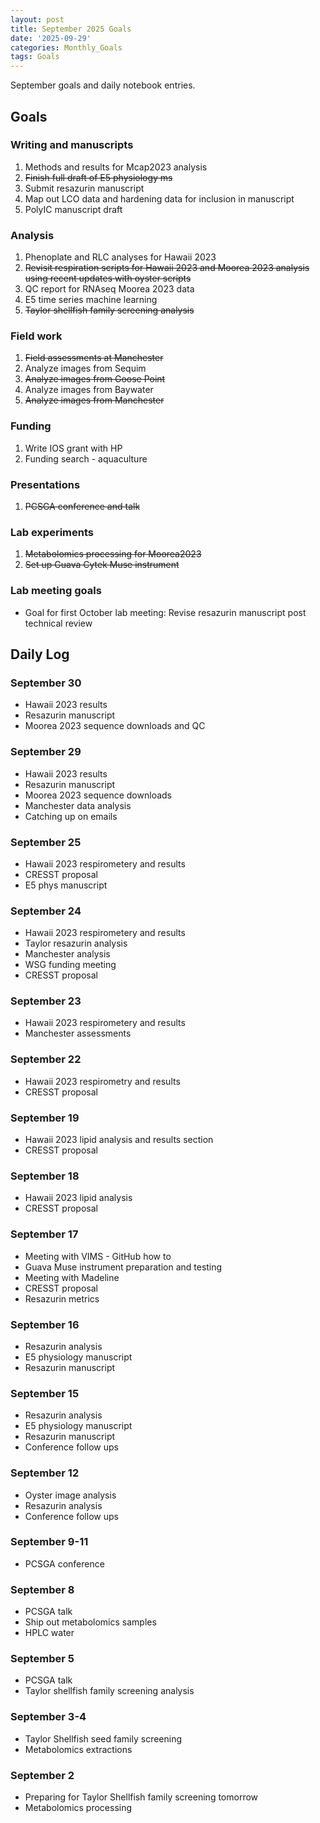 ```yaml
---
layout: post
title: September 2025 Goals
date: '2025-09-29'
categories: Monthly_Goals
tags: Goals
---
```


September goals and daily notebook entries. 

## Goals  

### Writing and manuscripts 
              
1. Methods and results for Mcap2023 analysis
2. ~~Finish full draft of E5 physiology ms~~  
3. Submit resazurin manuscript
4. Map out LCO data and hardening data for inclusion in manuscript  
5. PolyIC manuscript draft

### Analysis

1. Phenoplate and RLC analyses for Hawaii 2023
2. ~~Revisit respiration scripts for Hawaii 2023 and Moorea 2023 analysis using recent updates with oyster scripts~~ 
3. QC report for RNAseq Moorea 2023 data 
4. E5 time series machine learning
5. ~~Taylor shellfish family screening analysis~~ 

### Field work 

1. ~~Field assessments at Manchester~~
2. Analyze images from Sequim
3. ~~Analyze images from Goose Point~~
4. Analyze images from Baywater 
5. ~~Analyze images from Manchester~~

### Funding

1. Write IOS grant with HP
2. Funding search - aquaculture

### Presentations

1. ~~PCSGA conference and talk~~

### Lab experiments 

1. ~~Metabolomics processing for Moorea2023~~
2. ~~Set up Guava Cytek Muse instrument~~  

### Lab meeting goals 

- Goal for first October lab meeting: Revise resazurin manuscript post technical review 

## **Daily Log**   

### September 30

- Hawaii 2023 results
- Resazurin manuscript
- Moorea 2023 sequence downloads and QC

### September 29

- Hawaii 2023 results
- Resazurin manuscript
- Moorea 2023 sequence downloads
- Manchester data analysis
- Catching up on emails 

### September 25

- Hawaii 2023 respirometery and results 
- CRESST proposal 
- E5 phys manuscript

### September 24

- Hawaii 2023 respirometery and results 
- Taylor resazurin analysis 
- Manchester analysis 
- WSG funding meeting 
- CRESST proposal 

### September 23

- Hawaii 2023 respirometery and results 
- Manchester assessments

### September 22

- Hawaii 2023 respirometry and results 
- CRESST proposal 

### September 19

- Hawaii 2023 lipid analysis and results section
- CRESST proposal

### September 18

- Hawaii 2023 lipid analysis 
- CRESST proposal 
 
### September 17

- Meeting with VIMS - GitHub how to 
- Guava Muse instrument preparation and testing 
- Meeting with Madeline 
- CRESST proposal
- Resazurin metrics

### September 16

- Resazurin analysis 
- E5 physiology manuscript
- Resazurin manuscript

### September 15

- Resazurin analysis 
- E5 physiology manuscript
- Resazurin manuscript
- Conference follow ups 

### September 12

- Oyster image analysis
- Resazurin analysis 
- Conference follow ups 

### September 9-11

- PCSGA conference

### September 8

- PCSGA talk
- Ship out metabolomics samples
- HPLC water 
  
### September 5

- PCSGA talk 
- Taylor shellfish family screening analysis 

### September 3-4

- Taylor Shellfish seed family screening 
- Metabolomics extractions 

### September 2

- Preparing for Taylor Shellfish family screening tomorrow 
- Metabolomics processing 
